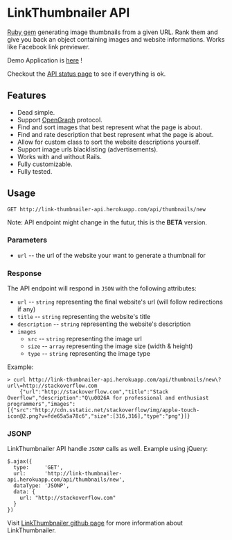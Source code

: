 # LinkThumbnailer API

[Ruby gem](https://github.com/gottfrois/link_thumbnailer) generating image thumbnails from a given URL. Rank them and give you back an object containing images and website informations. Works like Facebook link previewer.

Demo Application is [here](http://link-thumbnailer-demo.herokuapp.com/) !

Checkout the [API status page](http://linkthumbnailer.status.io/) to see if everything is ok.

## Features

- Dead simple.
- Support [OpenGraph](http://ogp.me/) protocol.
- Find and sort images that best represent what the page is about.
- Find and rate description that best represent what the page is about.
- Allow for custom class to sort the website descriptions yourself.
- Support image urls blacklisting (advertisements).
- Works with and without Rails.
- Fully customizable.
- Fully tested.

## Usage

`GET http://link-thumbnailer-api.herokuapp.com/api/thumbnails/new`

Note: API endpoint might change in the futur, this is the **BETA** version.

### Parameters

* `url` -- the url of the website your want to generate a thumbnail for

### Response

The API endpoint will respond in `JSON` with the following attributes:

* `url` -- `string` representing the final website's url (will follow redirections if any)
* `title` -- `string` representing the website's title
* `description` -- `string` representing the website's description
* `images`
	* `src` -- `string` representing the image url
	* `size` -- `array` representing the image size (width & height)
	* `type` -- `string` representing the image type


Example:

```
> curl http://link-thumbnailer-api.herokuapp.com/api/thumbnails/new\?url\=http://stackoverflow.com
	{"url":"http://stackoverflow.com","title":"Stack Overflow","description":"Q\u0026A for professional and enthusiast programmers","images":[{"src":"http://cdn.sstatic.net/stackoverflow/img/apple-touch-icon@2.png?v=fde65a5a78c6","size":[316,316],"type":"png"}]}
```

### JSONP

LinkThumbnailer API handle `JSONP` calls as well. Example using jQuery:

```
$.ajax({
  type:     'GET',
  url:      'http://link-thumbnailer-api.herokuapp.com/api/thumbnails/new',
  dataType: 'JSONP',
  data: {
    url: "http://stackoverflow.com"
  }
})
```

Visit [LinkThumbnailer github page](https://github.com/gottfrois/link_thumbnailer) for more information about LinkThumbnailer.

